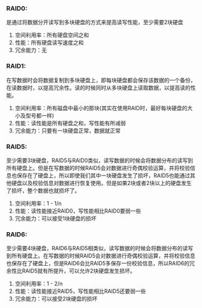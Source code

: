 ### RAID0:
是通过将数据分开读写到多块硬盘的方式来提高读写性能，至少需要2块硬盘
1. 空间利用率：所有硬盘空间之和
2. 性能：所有硬盘读写速度之和
3. 冗余能力：无

### RAID1:
在写数据时会将数据复制到多块硬盘上，即每块硬盘都会保存该数据的一个备份，在读数据时，以提高冗余性。读的时候同时从多块硬盘上读取数据，以提高读的性能。
1. 空间利用率：所有磁盘中最小的那块(其实在使用RAID时，最好每块硬盘的大小及型号都一样)
2. 性能：读性能是所有硬盘之和，写性能有所减弱
3. 冗余能力：只要有一块硬盘正常，数据就正常

### RAID5:
至少需要3块硬盘，RAID5与RAID0类似，读写数据的时候会将数据分布的读写到所有硬盘上。但是在写数据的时候RAID5会对数据进行奇偶校验运算，并将校验信息也保存在了硬盘上，所以即使我们其中一块硬盘发生了损坏，RAID5也能通过其他硬盘以及校验信息对数据进行恢复使用。但是如果2块或者2块以上的硬盘发生了损坏，整个数据也就损坏了。
1. 空间利用率：1 - 1/n
2. 性能：读性能接近RAID0，写性能相比RAID0要弱一些
3. 冗余能力：可以接受1块硬盘的损坏

### RAID6:
至少需要4块硬盘，RAID6与RAID5相类似，读写数据的时候会将数据分布的读写到所有硬盘上。在写数据的时候RAID5会对数据进行奇偶校验运算，并将校验信息也保存在了硬盘上，但是RAID6会比RAID5多保存一份校验信息，所以RAID6的冗余性比RAID5就有所提升，可以允许2块硬盘发生损坏。
1. 空间利用率：1 - 2/n
2. 性能：读性能接近RAID5，写性能相比RAID5还要弱一些
3. 冗余能力：可以接受2块硬盘的损坏

